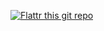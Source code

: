 [![Flattr this git repo](http://api.flattr.com/button/flattr-badge-large.png)](https://flattr.com/submit/auto?user_id=bkubicek&url=https://github.com/bkubicek/Marlin&title=Marlin&language=en_GB&tags=github&category=software) 
